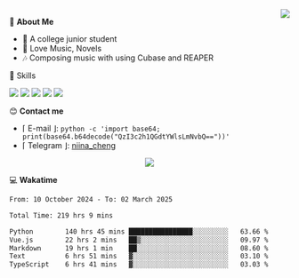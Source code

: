 <a href="#">
    <img align="right" src="https://github-readme-stats-tau-lilac-25.vercel.app/api?username=irorange27&count_private=true&show_icons=true&theme=transparent" />
</a>

💭 **About Me**

- 🏫 A college junior student
- 🍕 Love Music, Novels
- 🎶 Composing music with using Cubase and REAPER


🚀 Skills

![](https://img.shields.io/badge/-python-3e74a2?style=for-the-badge&logo=Python&logoColor=fff
)
![](https://img.shields.io/badge/-javascript-f0db4f?style=for-the-badge&logo=JavaScript&logoColor=fff
)
![](https://img.shields.io/badge/-vue3-41b883?style=for-the-badge&logo=Vue.js&logoColor=fff
)
![](https://img.shields.io/badge/-docker-2496ed?style=for-the-badge&logo=Docker&logoColor=fff
)
![](https://img.shields.io/badge/-linux-000000?style=for-the-badge&logo=Linux&logoColor=fff&color=000
)

😊 **Contact me**

- ⌈ E-mail ⌋: `python -c 'import base64; print(base64.b64decode("QzI3c2h1QGdtYWlsLmNvbQ=="))'`
- ⌈ Telegram ⌋: [niina_cheng](https://t.me/niina_cheng)

</p>
    <p align="center">
    <img src="https://profile-counter.glitch.me/{irorange27}/count.svg" />
</p>

💻 **Wakatime**

<!--START_SECTION:waka-->

```txt
From: 10 October 2024 - To: 02 March 2025

Total Time: 219 hrs 9 mins

Python        140 hrs 45 mins ████████████████░░░░░░░░░   63.66 %
Vue.js        22 hrs 2 mins   ██▒░░░░░░░░░░░░░░░░░░░░░░   09.97 %
Markdown      19 hrs 1 min    ██░░░░░░░░░░░░░░░░░░░░░░░   08.60 %
Text          6 hrs 51 mins   ▓░░░░░░░░░░░░░░░░░░░░░░░░   03.10 %
TypeScript    6 hrs 41 mins   ▓░░░░░░░░░░░░░░░░░░░░░░░░   03.03 %
```

<!--END_SECTION:waka-->
